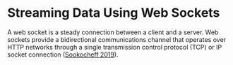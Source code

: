 # Streaming Data Using Web Sockets

A web socket is a steady connection between a client and a server. Web sockets provide a bidirectional communications channel that operates over HTTP networks through a single transmission control protocol (TCP) or IP socket connection ([Sookocheff 2019](https://sookocheff.com/post/networking/how-do-websockets-work/)).